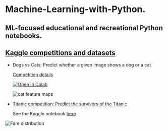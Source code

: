 # Machine-Learning-with-Python.

## ML-focused educational and recreational Python notebooks.

## [Kaggle competitions and datasets](https://github.com/elambrop/Machine-Learning-with-Python./tree/main/Kaggle%20competitions%20and%20datasets)

* Dogs vs Cats: Predict whether a given image shows a dog or a cat

  [Competition details](https://www.kaggle.com/c/dogs-vs-cats/overview)

  [![Open In Colab](https://colab.research.google.com/assets/colab-badge.svg)](https://colab.research.google.com/drive/1zWlUjP8lT3muvnqjC4fkmPgny9nbV4CL?usp=sharing)

  ![cat feature maps](https://raw.githubusercontent.com/elambrop/Machine-Learning-with-Python./main/Kaggle%20competitions%20and%20datasets/cat.png)

* [Titanic competition: Predict the survivors of the Titanic](https://nbviewer.jupyter.org/github/elambrop/Machine-Learning-with-Python./blob/main/Kaggle%20competitions%20and%20datasets/titanic-basic-eda-and-modeling.ipynb)

  See the Kaggle notebook [here](https://www.kaggle.com/elambrop/titanic-basic-eda-and-modeling)
  
![Fare distribution](https://raw.githubusercontent.com/elambrop/Machine-Learning-with-Python./b1aecddb30ca870de8b319359ffb1329c5186f99/Kaggle%20competitions%20and%20datasets/fare.png)


